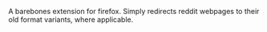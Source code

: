 A barebones extension for firefox.
Simply redirects reddit webpages to their old format variants, where applicable.
